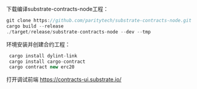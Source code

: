 


下载编译substrate-contracts-node工程：
```js
git clone https://github.com/paritytech/substrate-contracts-node.git
cargo build --release
./target/release/substrate-contracts-node --dev --tmp
```

环境安装并创建合约工程：
```js
 cargo install dylint-link
 cargo install cargo-contract
 cargo contract new erc20
 ```

打开调试前端
https://contracts-ui.substrate.io/
 